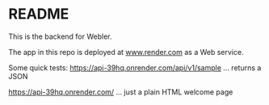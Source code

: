 # README

This is the backend for Webler.

The app in this repo is deployed at www.render.com as a Web service.

Some quick tests:
https://api-39hq.onrender.com/api/v1/sample ... returns a JSON

https://api-39hq.onrender.com/ ... just a plain HTML welcome page
